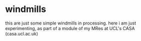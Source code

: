 windmills
=========

this are just some simple windmills in processing. here i am just experimenting, as part of a module of my MRes at UCL's CASA (casa.ucl.ac.uk)
